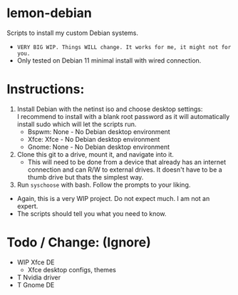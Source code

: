 # lemon-debian </br>
Scripts to install my custom Debian systems. </br>

 - `VERY BIG WIP. Things WILL change. It works for me, it might not for you.` </br>
 - Only tested on Debian 11 minimal install with wired connection. </br>

# Instructions: </br>
 1. Install Debian with the netinst iso and choose desktop settings: </br>
 I recommend to install with a blank root password as it will automatically install sudo which will let the scripts run. </br>
     - Bspwm: None - No Debian desktop environment </br>
     - Xfce: Xfce - No Debian desktop environment </br>
     - Gnome: None - No Debian desktop environment </br>
 2. Clone this git to a drive, mount it, and navigate into it. </br>
     - This will need to be done from a device that already has an internet connection and can R/W to external drives. It doesn't have to be a thumb drive but thats the simplest way. </br>
 3. Run `syschoose` with bash. Follow the prompts to your liking. </br>

 - Again, this is a very WIP project. Do not expect much. I am not an expert. </br>
 - The scripts should tell you what you need to know. </br>


# Todo / Change: (Ignore) </br>
 - WIP Xfce DE </br>
   - Xfce desktop configs, themes </br>
 - T Nvidia driver </br>
 - T Gnome DE </br>
